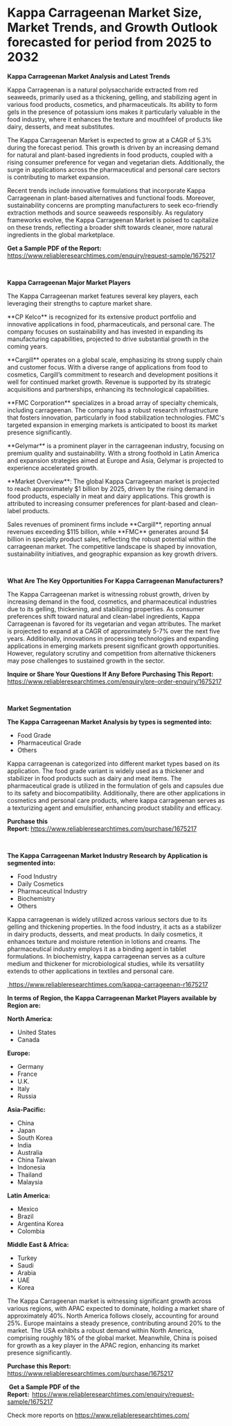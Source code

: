 <p><h1>Kappa Carrageenan Market Size, Market Trends, and Growth Outlook forecasted for period from 2025 to 2032</h1></p><p><strong>Kappa Carrageenan Market Analysis and Latest Trends</strong></p>
<p><p>Kappa Carrageenan is a natural polysaccharide extracted from red seaweeds, primarily used as a thickening, gelling, and stabilizing agent in various food products, cosmetics, and pharmaceuticals. Its ability to form gels in the presence of potassium ions makes it particularly valuable in the food industry, where it enhances the texture and mouthfeel of products like dairy, desserts, and meat substitutes.</p><p>The Kappa Carrageenan Market is expected to grow at a CAGR of 5.3% during the forecast period. This growth is driven by an increasing demand for natural and plant-based ingredients in food products, coupled with a rising consumer preference for vegan and vegetarian diets. Additionally, the surge in applications across the pharmaceutical and personal care sectors is contributing to market expansion. </p><p>Recent trends include innovative formulations that incorporate Kappa Carrageenan in plant-based alternatives and functional foods. Moreover, sustainability concerns are prompting manufacturers to seek eco-friendly extraction methods and source seaweeds responsibly. As regulatory frameworks evolve, the Kappa Carrageenan Market is poised to capitalize on these trends, reflecting a broader shift towards cleaner, more natural ingredients in the global marketplace.</p></p>
<p><strong>Get a Sample PDF of the Report:&nbsp;</strong> <a href="https://www.reliableresearchtimes.com/enquiry/request-sample/1675217?utm_campaign=3005&utm_medium=2&utm_source=Github&utm_content=ia&utm_term=01042025&utm_id=kappa-carrageenan">https://www.reliableresearchtimes.com/enquiry/request-sample/1675217</a></p>
<p>&nbsp;</p>
<p><strong>Kappa Carrageenan Major Market Players</strong></p>
<p><p>The Kappa Carrageenan market features several key players, each leveraging their strengths to capture market share. </p><p>**CP Kelco** is recognized for its extensive product portfolio and innovative applications in food, pharmaceuticals, and personal care. The company focuses on sustainability and has invested in expanding its manufacturing capabilities, projected to drive substantial growth in the coming years.</p><p>**Cargill** operates on a global scale, emphasizing its strong supply chain and customer focus. With a diverse range of applications from food to cosmetics, Cargill’s commitment to research and development positions it well for continued market growth. Revenue is supported by its strategic acquisitions and partnerships, enhancing its technological capabilities.</p><p>**FMC Corporation** specializes in a broad array of specialty chemicals, including carrageenan. The company has a robust research infrastructure that fosters innovation, particularly in food stabilization technologies. FMC's targeted expansion in emerging markets is anticipated to boost its market presence significantly.</p><p>**Gelymar** is a prominent player in the carrageenan industry, focusing on premium quality and sustainability. With a strong foothold in Latin America and expansion strategies aimed at Europe and Asia, Gelymar is projected to experience accelerated growth. </p><p>**Market Overview**: The global Kappa Carrageenan market is projected to reach approximately $1 billion by 2025, driven by the rising demand in food products, especially in meat and dairy applications. This growth is attributed to increasing consumer preferences for plant-based and clean-label products.</p><p>Sales revenues of prominent firms include **Cargill**, reporting annual revenues exceeding $115 billion, while **FMC** generates around $4 billion in specialty product sales, reflecting the robust potential within the carrageenan market. The competitive landscape is shaped by innovation, sustainability initiatives, and geographic expansion as key growth drivers.</p></p>
<p>&nbsp;</p>
<p><strong>What Are The Key Opportunities For Kappa Carrageenan Manufacturers?</strong></p>
<p><p>The Kappa Carrageenan market is witnessing robust growth, driven by increasing demand in the food, cosmetics, and pharmaceutical industries due to its gelling, thickening, and stabilizing properties. As consumer preferences shift toward natural and clean-label ingredients, Kappa Carrageenan is favored for its vegetarian and vegan attributes. The market is projected to expand at a CAGR of approximately 5-7% over the next five years. Additionally, innovations in processing technologies and expanding applications in emerging markets present significant growth opportunities. However, regulatory scrutiny and competition from alternative thickeners may pose challenges to sustained growth in the sector.</p></p>
<p><strong>Inquire or Share Your Questions If Any Before Purchasing This Report:</strong> <a href="https://www.reliableresearchtimes.com/enquiry/pre-order-enquiry/1675217?utm_campaign=3005&utm_medium=2&utm_source=Github&utm_content=ia&utm_term=01042025&utm_id=kappa-carrageenan">https://www.reliableresearchtimes.com/enquiry/pre-order-enquiry/1675217</a></p>
<p>&nbsp;</p>
<p><strong>Market Segmentation</strong></p>
<p><strong>The Kappa Carrageenan Market Analysis by types is segmented into:</strong></p>
<p><ul><li>Food Grade</li><li>Pharmaceutical Grade</li><li>Others</li></ul></p>
<p><p>Kappa carrageenan is categorized into different market types based on its application. The food grade variant is widely used as a thickener and stabilizer in food products such as dairy and meat items. The pharmaceutical grade is utilized in the formulation of gels and capsules due to its safety and biocompatibility. Additionally, there are other applications in cosmetics and personal care products, where kappa carrageenan serves as a texturizing agent and emulsifier, enhancing product stability and efficacy.</p></p>
<p><strong>Purchase this Report:&nbsp;</strong><a href="https://www.reliableresearchtimes.com/purchase/1675217?utm_campaign=3005&utm_medium=2&utm_source=Github&utm_content=ia&utm_term=01042025&utm_id=kappa-carrageenan">https://www.reliableresearchtimes.com/purchase/1675217</a></p>
<p>&nbsp;</p>
<p><strong>The Kappa Carrageenan Market Industry Research by Application is segmented into:</strong></p>
<p><ul><li>Food Industry</li><li>Daily Cosmetics</li><li>Pharmaceutical Industry</li><li>Biochemistry</li><li>Others</li></ul></p>
<p><p>Kappa carrageenan is widely utilized across various sectors due to its gelling and thickening properties. In the food industry, it acts as a stabilizer in dairy products, desserts, and meat products. In daily cosmetics, it enhances texture and moisture retention in lotions and creams. The pharmaceutical industry employs it as a binding agent in tablet formulations. In biochemistry, kappa carrageenan serves as a culture medium and thickener for microbiological studies, while its versatility extends to other applications in textiles and personal care.</p></p>
<p><a href="https://www.reliableresearchtimes.com/kappa-carrageenan-r1675217?utm_campaign=3005&utm_medium=2&utm_source=Github&utm_content=ia&utm_term=01042025&utm_id=kappa-carrageenan">&nbsp;https://www.reliableresearchtimes.com/kappa-carrageenan-r1675217</a></p>
<p><strong>In terms of Region, the Kappa Carrageenan Market Players available by Region are:</strong></p>
<p>
    <p> <strong> North America: </strong>
        <ul>
            <li>United States</li>
            <li>Canada</li>
        </ul>
        </p> 
    <p> <strong> Europe: </strong>
        <ul>
            <li>Germany</li>
            <li>France</li>
            <li>U.K.</li>
            <li>Italy</li>
            <li>Russia</li>
        </ul>
        </p> 
    <p> <strong> Asia-Pacific: </strong>
        <ul>
            <li>China</li>
            <li>Japan</li>
            <li>South Korea</li>
            <li>India</li>
            <li>Australia</li>
            <li>China Taiwan</li>
            <li>Indonesia</li>
            <li>Thailand</li>
            <li>Malaysia</li>
        </ul>
        </p> 
    <p> <strong> Latin America: </strong>
        <ul>
            <li>Mexico</li>
            <li>Brazil</li>
            <li>Argentina Korea</li>
            <li>Colombia</li>
        </ul>
        </p> 
    <p> <strong> Middle East & Africa: </strong>
        <ul>
            <li>Turkey</li>
            <li>Saudi</li>
            <li>Arabia</li>
            <li>UAE</li>
            <li>Korea</li>
        </ul>
    </p>
    </p>
<p><p>The Kappa Carrageenan market is witnessing significant growth across various regions, with APAC expected to dominate, holding a market share of approximately 40%. North America follows closely, accounting for around 25%. Europe maintains a steady presence, contributing around 20% to the market. The USA exhibits a robust demand within North America, comprising roughly 18% of the global market. Meanwhile, China is poised for growth as a key player in the APAC region, enhancing its market presence significantly.</p></p>
<p><strong>Purchase this Report: </strong><a href="https://www.reliableresearchtimes.com/purchase/1675217?utm_campaign=3005&utm_medium=2&utm_source=Github&utm_content=ia&utm_term=01042025&utm_id=kappa-carrageenan">https://www.reliableresearchtimes.com/purchase/1675217</a></p>
<p>&nbsp;<strong>Get a Sample PDF of the Report:&nbsp;&nbsp;</strong><a href="https://www.reliableresearchtimes.com/enquiry/request-sample/1675217?utm_campaign=3005&utm_medium=2&utm_source=Github&utm_content=ia&utm_term=01042025&utm_id=kappa-carrageenan">https://www.reliableresearchtimes.com/enquiry/request-sample/1675217</a></p>
<p><strong></strong></p>
<p>Check more reports on <a href="https://www.reliableresearchtimes.com/?utm_campaign=3005&utm_medium=2&utm_source=Github&utm_content=ia&utm_term=01042025&utm_id=kappa-carrageenan">https://www.reliableresearchtimes.com/</a></p>